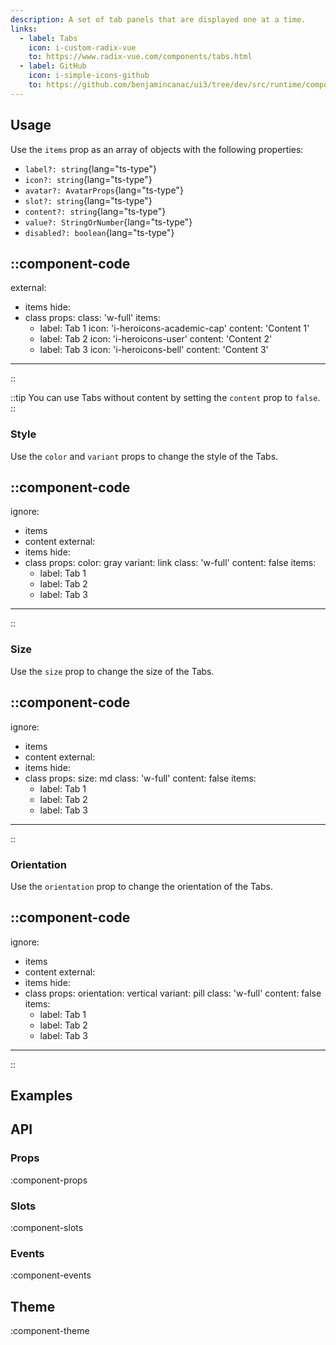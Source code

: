 ```yaml
---
description: A set of tab panels that are displayed one at a time.
links:
  - label: Tabs
    icon: i-custom-radix-vue
    to: https://www.radix-vue.com/components/tabs.html
  - label: GitHub
    icon: i-simple-icons-github
    to: https://github.com/benjamincanac/ui3/tree/dev/src/runtime/components/Tabs.vue
---
```


## Usage

Use the `items` prop as an array of objects with the following properties:

- `label?: string`{lang="ts-type"}
- `icon?: string`{lang="ts-type"}
- `avatar?: AvatarProps`{lang="ts-type"}
- `slot?: string`{lang="ts-type"}
- `content?: string`{lang="ts-type"}
- `value?: StringOrNumber`{lang="ts-type"}
- `disabled?: boolean`{lang="ts-type"}

::component-code
---
external:
  - items
hide:
  - class
props:
  class: 'w-full'
  items:
    - label: Tab 1
      icon: 'i-heroicons-academic-cap'
      content: 'Content 1'
    - label: Tab 2
      icon: 'i-heroicons-user'
      content: 'Content 2'
    - label: Tab 3
      icon: 'i-heroicons-bell'
      content: 'Content 3'
---
::

::tip
You can use Tabs without content by setting the `content` prop to `false`.
::

### Style

Use the `color` and `variant` props to change the style of the Tabs.

::component-code
---
ignore:
  - items
  - content
external:
  - items
hide:
  - class
props:
  color: gray
  variant: link
  class: 'w-full'
  content: false
  items:
    - label: Tab 1
    - label: Tab 2
    - label: Tab 3
---
::

### Size

Use the `size` prop to change the size of the Tabs.

::component-code
---
ignore:
  - items
  - content
external:
  - items
hide:
  - class
props:
  size: md
  class: 'w-full'
  content: false
  items:
    - label: Tab 1
    - label: Tab 2
    - label: Tab 3
---
::

### Orientation

Use the `orientation` prop to change the orientation of the Tabs.

::component-code
---
ignore:
  - items
  - content
external:
  - items
hide:
  - class
props:
  orientation: vertical
  variant: pill
  class: 'w-full'
  content: false
  items:
    - label: Tab 1
    - label: Tab 2
    - label: Tab 3
---
::

## Examples

## API

### Props

:component-props

### Slots

:component-slots

### Events

:component-events

## Theme

:component-theme

